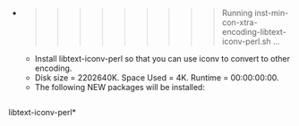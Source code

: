 * >>>>>>>>> Running inst-min-con-xtra-encoding-libtext-iconv-perl.sh ...
  * Install libtext-iconv-perl so that you can use iconv to convert to other encoding.
  * Disk size = 2202640K. Space Used = 4K. Runtime = 00:00:00:00.
  * The following NEW packages will be installed:
  ```bash
libtext-iconv-perl*
  ```

